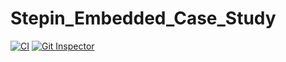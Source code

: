 # Stepin_Embedded_Case_Study
[![CI](https://github.com/Prawalika13/Stepin_Embedded_Case_Study/actions/workflows/build.yml/badge.svg)](https://github.com/Prawalika13/Stepin_Embedded_Case_Study/actions/workflows/build.yml)
[![Git Inspector](https://github.com/Prawalika13/Stepin_Embedded_Case_Study/actions/workflows/gitinspector.yml/badge.svg)](https://github.com/Prawalika13/Stepin_Embedded_Case_Study/actions/workflows/gitinspector.yml)
